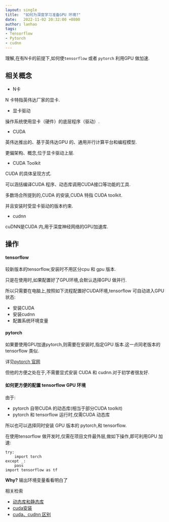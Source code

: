 ```yaml
---
layout: single
title:  "如何为深度学习准备GPU 环境?"
date:   2022-11-02 20:32:00 +0800
author: lanhao
tags:
- Tensorflow
- Pytorch
- cudnn
---
```


理解,在有N卡的前提下,如何使`tensorflow` 或者 `pytorch` 利用GPU 做加速.

## 相关概念

- N卡

N 卡特指英伟达厂家的显卡.

- 显卡驱动

操作系统使用显卡（硬件）的底层程序（驱动）.

- CUDA

英伟达推出的、基于英伟达GPU 的、通用并行计算平台和编程模型.

更偏架构、概念,位于显卡驱动上层.

- CUDA Toolkit

CUDA 的具体呈现方式.

可以涵括编译CUDA 程序、动态库调用CUDA接口等功能的工具.

多数场合所提到的,CUDA 的安装,CUDA 特指 CUDA toolkit.

并且安装时受显卡驱动的版本约束.

- cudnn

cuDNN是CUDA 内,用于深度神经网络的GPU加速库.

## 操作

#### tensorflow

较新版本的tensorflow,安装时不用区分cpu 和 gpu 版本.

只是在使用时,如果配置好了GPU环境,会默认选择GPU 做并行.

所以只需要在电脑上,按照如下流程配置好CUDA环境,tensorflow 可自动进入GPU 状态:

- 安装CUDA
- 安装cudnn
- 配置系统环境变量

#### pytorch

如果要使用GPU加速pytorch,则需要在安装时,指定GPU 版本.这一点同老版本的tensorflow 类似.

详见[pytorch 官网](https://pytorch.org/get-started/locally/)

但他的方便之处在于,不需要显式安装 CUDA 和 cudnn.对于初学者很友好.

#### 如何更方便的配置 tensorflow GPU 环境

由于:

- pytorch 自带CUDA 的动态库(相当于部分CUDA toolkit)
- pytorch 和 tensorflow 运行时,仅需CUDA 动态库

所以也可以选择同时安装 GPU 版本的 pytorch,和 tensorflow.

在使用tensorflow 做开发时,仅需在项目文件最外层,做如下操作,即可利用GPU 加速:

```
try:
    import torch
except _:
    pass
import tensorflow as tf
```

**Why?** 输出环境变量看看明白了

相关检索

- [动态库和静态库](https://cn.bing.com/search?q=%E5%8A%A8%E6%80%81%E5%BA%93+%E9%9D%99%E6%80%81%E5%BA%93&qs=n&form=QBRE&sp=-1&pq=%E5%8A%A8%E6%80%81%E5%BA%93+j&sc=10-5&sk=&cvid=E18652CF2D6A4CFEB9991C78556CA726&ghsh=0&ghacc=0&ghpl=)
- [cuda安装](https://cn.bing.com/search?q=cuda%E5%AE%89%E8%A3%85&cvid=d6b2f51b1e1e4021822b8a83a1ae00f4&aqs=edge..69i57j0l8.262j0j1&FORM=ANAB01&PC=U531)
- [cuda、cudnn 区别](https://cn.bing.com/search?q=cuda+cudnn+%E5%8C%BA%E5%88%AB&qs=n&form=QBRE&sp=-1&pq=cuda+cudnn+qu%27bie&sc=0-17&sk=&cvid=A3B63060D7FB4AB88FB24C1FCDB96CBD&ghsh=0&ghacc=0&ghpl=)
